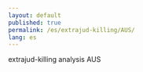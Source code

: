 ```yaml
---
layout: default
published: true
permalink: /es/extrajud-killing/AUS/
lang: es
---
```


extrajud-killing analysis AUS
